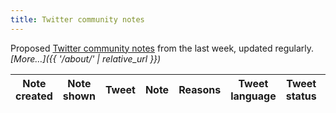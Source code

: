 ```yaml
---
title: Twitter community notes
---
```


Proposed [Twitter community notes](https://twitter.com/i/communitynotes/download-data) from the last week, updated regularly. _[More…]({{ '/about/' | relative_url }})_

<div class="table-responsive">
  <table class="table table-striped" data-order='[[ 0, "desc" ]]'>
    <thead>
      <tr>
        <th>Note created</th>
        <th>Note shown</th>
        <th>Tweet</th>
        <th>Note</th>
        <th>Reasons</th>
        <th>Tweet language</th>
        <th>Tweet status</th>
        <th>Username</th>
        <th>Tweet content</th>
      </tr>
    </thead>
    <tbody>
    </tbody>
  </table>
</div>

<script>
  /*
  This might not be quite right.
  It’s mostly BCP-47, but with some idiosyncracies.
  E.g.:
    * Hebrew is `iw` instead of `he`
    * Indonesian is `in` instead of `id`
    * Haitian Creole is included (`ht`)
  */
  const langLookup = {'af': 'Afrikaans', 'am': 'Amharic', 'ar': 'Arabic', 'arn': 'Mapudungun', 'as': 'Assamese', 'az': 'Azerbaijani', 'ba': 'Bashkir', 'be': 'Belarusian', 'bg': 'Bulgarian', 'bn': 'Bengali', 'bo': 'Tibetan', 'br': 'Breton', 'bs': 'Bosnian', 'ca': 'Catalan', 'co': 'Corsican', 'cs': 'Czech', 'cy': 'Welsh', 'da': 'Danish', 'de': 'German', 'dsb': 'Lower Sorbian', 'dv': 'Divehi', 'el': 'Greek', 'en': 'English', 'es': 'Spanish', 'et': 'Estonian', 'eu': 'Basque', 'fa': 'Persian', 'fi': 'Finnish', 'fil': 'Filipino', 'fo': 'Faroese', 'fr': 'French', 'fy': 'Frisian', 'ga': 'Irish', 'gd': 'Scottish Gaelic', 'gl': 'Galician', 'gsw': 'Swiss German', 'gu': 'Gujarati', 'ha': 'Hausa', 'hi': 'Hindi', 'hr': 'Croatian', 'hrv': 'Serbo-Croatian', 'hsb': 'Upper Sorbian', 'ht': 'Haitian Creole', 'hu': 'Hungarian', 'hy': 'Armenian', 'ig': 'Igbo', 'ii': 'Yi', 'in': 'Indonesian', 'is': 'Icelandic', 'it': 'Italian', 'iu': 'Inuktitut', 'iw': 'Hebrew', 'ja': 'Japanese', 'ka': 'Georgian', 'kk': 'Kazakh', 'kl': 'Greenlandic', 'km': 'Khmer', 'kn': 'Kannada', 'ko': 'Korean', 'kok': 'Konkani', 'kb': 'Kurdi', 'ky': 'Kyrgyz', 'lb': 'Luxembourgish', 'lo': 'Lao', 'lt': 'Lithuanian', 'lv': 'Latvian', 'mi': 'Maori', 'mk': 'Macedonian', 'ml': 'Malayalam', 'mn': 'Mongolian', 'moh': 'Mohawk', 'mr': 'Marathi', 'ms': 'Malay', 'mt': 'Maltese', 'my': 'Burmese', 'nb': 'Norwegian (Bokmål)', 'ne': 'Nepali', 'nl': 'Dutch', 'nn': 'Norwegian (Nynorsk)', 'no': 'Norwegian', 'oc': 'Occitan', 'or': 'Odia', 'pa': 'Punjabi', 'pl': 'Polish', 'prs': 'Dari', 'ps': 'Pashto', 'pt': 'Portuguese', 'quc': 'K\'iche', 'qu': 'Quechua', 'rm': 'Romansh', 'ro': 'Romanian', 'ru': 'Russian', 'rw': 'Kinyarwanda', 'sa': 'Sanskrit', 'sah': 'Yakut', 'se': 'Sami (Northern)', 'si': 'Sinhala', 'sk': 'Slovak', 'sl': 'Slovenian', 'sma': 'Sami (Southern)', 'smj': 'Sami (Lule)', 'smn': 'Sami (Inari)', 'sms': 'Sami (Skolt)', 'sq': 'Albanian', 'sr': 'Serbian', 'st': 'Sesotho', 'sv': 'Swedish', 'sw': 'Kiswahili', 'syc': 'Syriac', 'ta': 'Tamil', 'te': 'Telugu', 'tg': 'Tajik', 'th': 'Thai', 'tk': 'Turkmen', 'tl': 'Tagalog', 'tn': 'Tswana', 'tr': 'Turkish', 'tt': 'Tatar', 'tzm': 'Tamazight', 'ug': 'Uyghur', 'uk': 'Ukrainian', 'ur': 'Urdu', 'uz': 'Uzbek', 'vi': 'Vietnamese', 'wo': 'Wolof', 'xh': 'Xhosa', 'yo': 'Yoruba', 'zh': 'Chinese', 'zu': 'Zulu', 'art': 'X', 'qam': 'X', 'qct': 'X', 'qht': 'X', 'qme': 'X', 'qst': 'X', 'und': 'X', 'zxx': 'X'}
  let table = new DataTable('table', {
    layout: {
      top2Start: 'search',
      top: 'searchPanes',
      topStart: 'info',
      topEnd: 'paging',
      bottomStart: 'info',
      bottom2Start: 'pageLength'
    },
    fixedHeader: true,
    ajax: {
      url: '{{ '/data/notes.json' | relative_url }}',
      dataSrc: ''
    },
    columns: [
      {
        data: 'created_at',
        render: function (data, type, row, meta) {
          if (type !== 'display') {
            return data;
          }
          return '<a href="https://twitter.com/i/birdwatch/t/' + row['tweet_id'] + '" target="_blank">' + luxon.DateTime.fromISO(data).toFormat('d MMM yyyy') + '</a>';
        },
        searchable: false
      },
      {
        data: 'shown',
        defaultContent: '',
        render: function (data, type, row, meta) {
          if (data === undefined) {
            return '';
          }
          if (type !== 'display') {
            return data;
          }
          content = luxon.DateTime.fromISO(data).toFormat('d MMM yyyy')
          if (row['removed']) {
            content += ' (since removed)';
          }
          return content;
        },
        searchable: false
      },
      {
        data: 'tweet_id',
        width: '550px',
        render: function (data, type, row, meta) {
          if (type !== 'display') {
            return data;
          }
          content = row['tweet'] ? row['tweet'] : '';
          return '<blockquote class="twitter-tweet">' + content + '<a href="https://twitter.com/_/status/' + data + '"></a></blockquote>';
        }
      },
      {
        data: 'summary'
      },
      {
        data: 'reasons'
      },
      {
        data: 'lang',
        visible: false,
        defaultContent: '',
        render: function (data, type, row, meta) {
          if (!data) {
            if (type === 'sort') {
              return '~ (put this last)';
            }
            if (type === 'display') {
              return 'Unknown (deleted)';
            }
            return data;
          }
          const niceName = langLookup[data];
          if (niceName === 'X') {
            // there are a handful of language codes that are used for
            // esoteric twitter things, including emoji-only tweets (`art`)
            // and hashtag-only tweets (`qht`). We lump these all together
            if (type === 'sort') {
              return '~ (put this last)';
            }
            if (type === 'display') {
              return 'Twitter special';
            }
            return niceName;
          }
          if (type === 'display') {
            return niceName + ' (' + data + ')';
          }
          return data;
        }
      },
      {
        data: 'deleted',
        visible: false,
        defaultContent: 0,
        render: function (data, type, row, meta) {
          if (type === 'display') {
            return (data === 1) ? 'Deleted' : 'Published';
          }
          return data;
        }
      },
      {
        data: 'user',
        searchable: true,
        visible: false,
        defaultContent: ''
      },
      {
        data: 'tweet',
        searchable: true,
        visible: false,
        defaultContent: ''
      },
    ],
    drawCallback: function (settings) {
      twttr.widgets.load();
    },
    searchPanes: {
      orderable: false,
      columns: [5, 6],
      preSelect: [
        {
          column: 5,
          rows: ['en', 'X', '']
        },
        {
          column: 6,
          rows: [0]
        },
      ],
      initCollapsed: true
    }
  });

  twttr.events.bind(
    'rendered',
    function () {
      table.fixedHeader.adjust();
    }
  );
</script>
